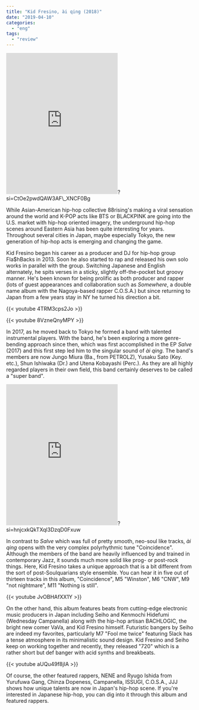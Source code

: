 ```yaml
---
title: "Kid Fresino, ài qing (2018)"
date: "2019-04-10"
categories: 
  - "eng"
tags: 
  - "review"
---
```


<iframe src="https://open.spotify.com/embed/album/7qMgzRK8TKUbyECfMY9GGr" width="300" height="380" frameborder="0" allowtransparency="true" allow="encrypted-media"></iframe>?si=CtOe2pwdQAW3AF\_XNCF0Bg

While Asian-American hip-hop collective 88rising's making a viral sensation around the world and K-POP acts like BTS or BLACKPINK are going into the U.S. market with hip-hop oriented imagery, the underground hip-hop scenes around Eastern Asia has been quite interesting for years. Throughout several cities in Japan, maybe especially Tokyo, the new generation of hip-hop acts is emerging and changing the game.

Kid Fresino began his career as a producer and DJ for hip-hop group Fla$hBacks in 2013. Soon he also started to rap and released his own solo works in parallel with the group. Switching Japanese and English alternately, he spits verses in a sticky, slightly off-the-pocket but groovy manner. He's been known for being prolific as both producer and rapper (lots of guest appearances and collaboration such as _Somewhere_, a double name album with the Nagoya-based rapper C.O.S.A.) but since returning to Japan from a few years stay in NY he turned his direction a bit.

{{< youtube 4TRM3cps2Jo >}}

{{< youtube 8VzneQnyMPY >}}

In 2017, as he moved back to Tokyo he formed a band with talented instrumental players. With the band, he's been exploring a more genre-bending approach since then, which was first accomplished in the EP _Salve_ (2017) and this first step led him to the singular sound of _ài qing_. The band's members are now Jungo Miura (Ba., from PETROLZ), Yusaku Sato (Key. etc.), Shun Ishiwaka (Dr.) and Utena Kobayashi (Perc.). As they are all highly regarded players in their own field, this band certainly deserves to be called a "super band".

<iframe src="https://open.spotify.com/embed/album/0bZZoPiUPJ6HxAdHyInjCa" width="300" height="380" frameborder="0" allowtransparency="true" allow="encrypted-media"></iframe>?si=hnjcxkQkTXql3DzqD0Fxuw

In contrast to _Salve_ which was full of pretty smooth, neo-soul like tracks, _ài qing_ opens with the very complex polyrhythmic tune "Coincidence". Although the members of the band are heavily influenced by and trained in contemporary Jazz, it sounds much more solid like prog- or post-rock things. Here, Kid Fresino takes a unique approach that is a bit different from the sort of post-Soulquarians style ensemble. You can hear it in five out of thirteen tracks in this album, "Coincidence", M5 "Winston", M6 "CNW", M9 "not nightmare", M11 "Nothing is still".

{{< youtube JvOBHAfXX1Y >}}

On the other hand, this album features beats from cutting-edge electronic music producers in Japan including Seiho and Kenmochi Hidefumi (Wednesday Campanella) along with the hip-hop artisan BACHLOGIC, the bright new comer VaVa, and Kid Fresino himself. Futuristic bangers by Seiho are indeed my favorites, particularly M7 "Fool me twice" featuring 5lack has a tense atmosphere in its minimalistic sound design. Kid Fresino and Seiho keep on working together and recently, they released "720" which is a rather short but def banger with acid synths and breakbeats.

{{< youtube aUQu49f8jIA >}}

Of course, the other featured rappers, NENE and Ryugo Ishida from Yurufuwa Gang, Chinza Dopeness, Campanella, ISSUGI, C.O.S.A., JJJ shows how unique talents are now in Japan's hip-hop scene. If you're interested in Japanese hip-hop, you can dig into it through this album and featured rappers.
